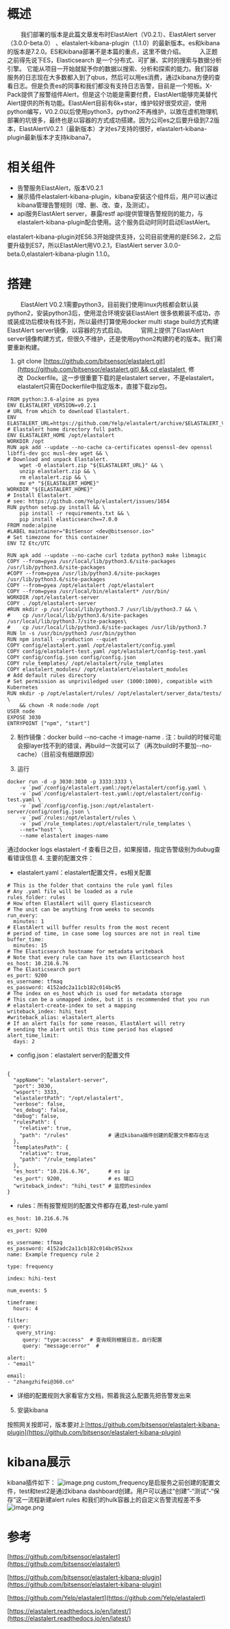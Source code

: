 # 概述
&nbsp;&nbsp;&nbsp;&nbsp;&nbsp;&nbsp;&nbsp;&nbsp;我们部署的版本是此篇文章发布时ElastAlert（V0.2.1）、ElastAlert server（3.0.0-beta.0） 、elastalert-kibana-plugin（1.1.0）的最新版本。es和kibana的版本是7.2.0。ES和kibana部署不是本篇的重点，这里不做介绍。
&nbsp;&nbsp;&nbsp;&nbsp;&nbsp;&nbsp;&nbsp;&nbsp;入正题之前得先说下ES，Elasticsearch 是一个分布式、可扩展、实时的搜索与数据分析引擎。 它能从项目一开始就赋予你的数据以搜索、分析和探索的能力。我们容器服务的日志现在大多数都入到了qbus，然后可以用es消费，通过kibana方便的查看日志。但是负责es的同事和我们都没有支持日志告警，目前是一个短板。X-Pack提供了报警组件Alert，但是这个功能是需要付费，ElastAlert能够完美替代Alert提供的所有功能。ElastAlert目前有6k+star，维护较好很受欢迎，使用python编写，V0.2.0以后使用python3，python2不再维护，以致在虚机物理机部署的坑很多，最终也是以容器的方式成功搭建。因为公司es之后要升级到7.2版本，ElastAlertV0.2.1（最新版本）才对es7支持的很好，elastalert-kibana-plugin最新版本才支持kibana7。
# 相关组件
* 告警服务ElastAlert，版本V0.2.1
* 展示插件elastalert-kibana-plugin，kibana安装这个组件后，用户可以通过kibana管理告警规则（增、删、改、查，及测试）。
* api服务ElastAlert  server，暴露restf api提供管理告警规则的能力，与elastalert-kibana-plugin配合使用。这个服务启动时同时启动ElastAlert。

elastalert-kibana-plugin对ES6.3开始提供支持，公司目前使用的是ES6.2，之后要升级到ES7，所以ElastAlert用V0.2.1，ElastAlert  server 3.0.0-beta.0,elastalert-kibana-plugin 1.1.0。
# 搭建
&nbsp;&nbsp;&nbsp;&nbsp;&nbsp;&nbsp;&nbsp;&nbsp;ElastAlert V0.2.1需要python3，目前我们使用linux内核都会默认装python2，安装python3后，使用混合环境安装ElastAlert 很多依赖装不成功，亦或装成功后模块有找不到，所以最终打算使用docker multi stage build方式构建ElastAlert  server镜像，以容器的方式启动。
&nbsp;&nbsp;&nbsp;&nbsp;&nbsp;&nbsp;&nbsp;&nbsp;官网上提供了ElastAlert  server镜像构建方式，但很久不维护，还是使用python2构建的老的版本。我们需要重新构建。
1. git clone [https://github.com/bitsensor/elastalert.git](https://github.com/bitsensor/elastalert.git) && cd elastalert  修改  Dockerfile。这一步很重要下载的是elastalert server，不是elastalert，elastalert只需在Dockerfile中指定版本，直接下载zip包。

```
FROM python:3.6-alpine as pyea
ENV ELASTALERT_VERSION=v0.2.1
# URL from which to download Elastalert.
ENV ELASTALERT_URL=https://github.com/Yelp/elastalert/archive/$ELASTALERT_VERSION.zip
# Elastalert home directory full path.
ENV ELASTALERT_HOME /opt/elastalert
WORKDIR /opt
RUN apk add --update --no-cache ca-certificates openssl-dev openssl libffi-dev gcc musl-dev wget && \
# Download and unpack Elastalert.
    wget -O elastalert.zip "${ELASTALERT_URL}" && \
    unzip elastalert.zip && \
    rm elastalert.zip && \
    mv e* "${ELASTALERT_HOME}"
WORKDIR "${ELASTALERT_HOME}"
# Install Elastalert.
# see: https://github.com/Yelp/elastalert/issues/1654
RUN python setup.py install && \
    pip install -r requirements.txt && \
    pip install elasticsearch==7.0.0
FROM node:alpine
#LABEL maintainer="BitSensor <dev@bitsensor.io>"
# Set timezone for this container
ENV TZ Etc/UTC
 
RUN apk add --update --no-cache curl tzdata python3 make libmagic
COPY --from=pyea /usr/local/lib/python3.6/site-packages /usr/lib/python3.6/site-packages
#COPY --from=pyea /usr/lib/python3.6/site-packages /usr/lib/python3.6/site-packages
COPY --from=pyea /opt/elastalert /opt/elastalert
COPY --from=pyea /usr/local/bin/elastalert* /usr/bin/
WORKDIR /opt/elastalert-server
COPY . /opt/elastalert-server
#RUN mkdir -p /usr/local/lib/python3.7 /usr/lib/python3.7 && \
#    cp /usr/local/lib/python3.6/site-packages /usr/local/lib/python3.7/site-packages\
#    cp /usr/local/lib/python3.6/site-packages /usr/lib/python3.7
RUN ln -s /usr/bin/python3 /usr/bin/python
RUN npm install --production --quiet
COPY config/elastalert.yaml /opt/elastalert/config.yaml
COPY config/elastalert-test.yaml /opt/elastalert/config-test.yaml
COPY config/config.json config/config.json
COPY rule_templates/ /opt/elastalert/rule_templates
COPY elastalert_modules/ /opt/elastalert/elastalert_modules
# Add default rules directory
# Set permission as unpriviledged user (1000:1000), compatible with Kubernetes
RUN mkdir -p /opt/elastalert/rules/ /opt/elastalert/server_data/tests/ \
    && chown -R node:node /opt
USER node
EXPOSE 3030
ENTRYPOINT ["npm", "start"]
```

2. 制作镜像：docker build --no-cache  -t   image-name  .
注：build的时候可能会报layer找不到的错误，再build一次就可以了（再次build时不要加--no-cache）（目前没有细跟原因）

3. 运行

```
docker run -d -p 3030:3030 -p 3333:3333 \
    -v `pwd`/config/elastalert.yaml:/opt/elastalert/config.yaml \
    -v `pwd`/config/elastalert-test.yaml:/opt/elastalert/config-test.yaml \
    -v `pwd`/config/config.json:/opt/elastalert-server/config/config.json \
    -v `pwd`/rules:/opt/elastalert/rules \
    -v `pwd`/rule_templates:/opt/elastalert/rule_templates \
    --net="host" \
    --name elastalert images-name
```

通过docker logs elastalert -f 查看日之日，如果报错，指定告警级别为dubug查看错误信息
4.  主要的配置文件：

* elastalert.yaml：elastalert配置文件，es相关配置

```
# This is the folder that contains the rule yaml files
# Any .yaml file will be loaded as a rule
rules_folder: rules
# How often ElastAlert will query Elasticsearch
# The unit can be anything from weeks to seconds
run_every:
  minutes: 1
# ElastAlert will buffer results from the most recent
# period of time, in case some log sources are not in real time
buffer_time:
  minutes: 15
# The Elasticsearch hostname for metadata writeback
# Note that every rule can have its own Elasticsearch host
es_host: 10.216.6.76
# The Elasticsearch port
es_port: 9200
es_username: tfmaq
es_password: 4152adc2a11cb182c014bc95
# The index on es_host which is used for metadata storage
# This can be a unmapped index, but it is recommended that you run
# elastalert-create-index to set a mapping
writeback_index: hihi_test
#writeback_alias: elastalert_alerts
# If an alert fails for some reason, ElastAlert will retry
# sending the alert until this time period has elapsed
alert_time_limit:
  days: 2
```

* config.json：elastalert server的配置文件

```

{
  "appName": "elastalert-server",
  "port": 3030,
  "wsport": 3333,
  "elastalertPath": "/opt/elastalert",
  "verbose": false,
  "es_debug": false,
  "debug": false,
  "rulesPath": {
    "relative": true,
    "path": "/rules"             # 通过kibana插件创建的配置文件都存在这
  },
  "templatesPath": {
    "relative": true,
    "path": "/rule_templates"
  },
  "es_host": "10.216.6.76",      # es ip
  "es_port": 9200,               # es 端口
  "writeback_index": "hihi_test" # 监控的esindex
}
```

* rules：所有报警规则的配置文件都存在着,test-rule.yaml

```
es_host: 10.216.6.76

es_port: 9200

es_username: tfmaq
es_password: 4152adc2a11cb182c014bc952xxx
name: Example frequency rule 2

type: frequency

index: hihi-test

num_events: 5

timeframe:
  hours: 4

filter:
- query:
   query_string:
     query: "type:access"  # 查询规则根据日志，自行配置
     query: "message:error"  #

alert:
- "email"

email:
- "zhangzhifei@360.cn" 
```

* 详细的配置规则大家看官方文档，照着我这么配置先把告警发出来

5. 安装kibana

按照网关按即可，版本要对上[https://github.com/bitsensor/elastalert-kibana-plugin](https://github.com/bitsensor/elastalert-kibana-plugin)

# kibana展示

kibana插件如下：
![image.png](https://upload-images.jianshu.io/upload_images/14774548-28d28f3c2e2a7876.png?imageMogr2/auto-orient/strip%7CimageView2/2/w/1240)
custom_frequency是启服务之前创建的配置文件，test和test2是通过kibana dashboard创建。用户可以通过“创建”-“测试”-“保存”这一流程新建alert rules 和我们的hulk容器上的自定义告警流程差不多
![image.png](https://upload-images.jianshu.io/upload_images/14774548-ca24e86e65dfb74a.png?imageMogr2/auto-orient/strip%7CimageView2/2/w/1240)
# 参考

[https://github.com/bitsensor/elastalert](https://github.com/bitsensor/elastalert)

[https://github.com/bitsensor/elastalert-kibana-plugin](https://github.com/bitsensor/elastalert-kibana-plugin)

[https://github.com/Yelp/elastalert](https://github.com/Yelp/elastalert)

[https://elastalert.readthedocs.io/en/latest/](https://elastalert.readthedocs.io/en/latest/)


